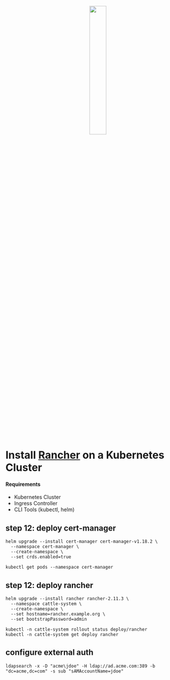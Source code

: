 <p align="center" width="100%">
    <img width="30%" src="https://ranchermanager.docs.rancher.com/img/rancher-logo-horiz-color.svg"> 
</p>

# Install [Rancher](https://ranchermanager.docs.rancher.com/getting-started/installation-and-upgrade/install-upgrade-on-a-kubernetes-cluster) on a Kubernetes Cluster

#### Requirements

+ Kubernetes Cluster
+ Ingress Controller
+ CLI Tools (kubectl, helm)


## step 12: deploy cert-manager

```
helm upgrade --install cert-manager cert-manager-v1.18.2 \
  --namespace cert-manager \
  --create-namespace \
  --set crds.enabled=true
```

```
kubectl get pods --namespace cert-manager
```

## step 12: deploy rancher

```
helm upgrade --install rancher rancher-2.11.3 \
  --namespace cattle-system \
  --create-namespace \
  --set hostname=rancher.example.org \
  --set bootstrapPassword=admin
```

```
kubectl -n cattle-system rollout status deploy/rancher
kubectl -n cattle-system get deploy rancher
```


## configure external auth 

```
ldapsearch -x -D "acme\jdoe" -H ldap://ad.acme.com:389 -b "dc=acme,dc=com" -s sub "sAMAccountName=jdoe"
```